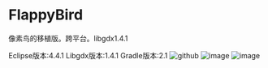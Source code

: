 FlappyBird
==========

像素鸟的移植版。跨平台。libgdx1.4.1

Eclipse版本:4.4.1
Libgdx版本:1.4.1
Gradle版本:2.1
![github](https://github.com/sonzhihui/FlappyBird/ScreenShots/1.png "github")
![image](https://github.com/sonzhihui/FlappyBird/ScreenShots/2.png)
![image](https://github.com/sonzhihui/FlappyBird/ScreenShots/3.png)
